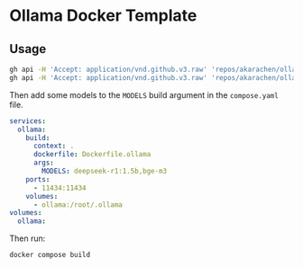 # Ollama Docker Template

## Usage

```bash
gh api -H 'Accept: application/vnd.github.v3.raw' 'repos/akarachen/ollama-template/contents/Dockerfile' > Dockerfile.ollama
gh api -H 'Accept: application/vnd.github.v3.raw' 'repos/akarachen/ollama-template/contents/ollama-setup.sh' > ollama-setup.sh
```

Then add some models to the `MODELS` build argument in the `compose.yaml` file.

```yaml
services:
  ollama:
    build:
      context: .
      dockerfile: Dockerfile.ollama
      args:
        MODELS: deepseek-r1:1.5b,bge-m3
    ports:
      - 11434:11434
    volumes:
      - ollama:/root/.ollama
volumes:
  ollama:
```

Then run:

```bash
docker compose build
```
